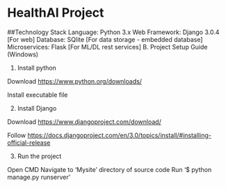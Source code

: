 # HealthAI Project 


##Technology Stack
Language: Python 3.x
Web Framework: Django 3.0.4 [For web]
Database: SQlite [For data storage - embedded database]
Microservices: Flask [For ML/DL rest services]
B.	Project Setup Guide (Windows)
1.	Install python

Download https://www.python.org/downloads/

Install executable file

2.	Install Django

Download https://www.djangoproject.com/download/

Follow https://docs.djangoproject.com/en/3.0/topics/install/#installing-official-release

3.	Run the project 

Open CMD
Navigate to ‘Mysite’ directory of source code
Run ‘$ python manage.py runserver’


